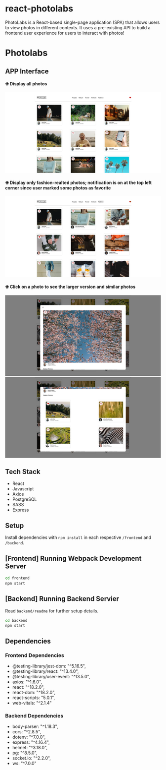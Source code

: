 # react-photolabs
PhotoLabs is a React-based single-page application (SPA) that allows users to view photos in different contexts. It uses a pre-existing API to build a frontend user experience for users to interact with photos!

# Photolabs

## APP Interface
#### ❀ Display all photos 
![Screenshot of landing page.](https://github.com/lorraineC26/photolabs/blob/main/doc/all-photos.png?raw=true)

#### ❀ Display only fashion-realted photos; notification is on at the top left corner since user marked some photos as favorite
![Topic-related photos.](https://github.com/lorraineC26/photolabs/blob/main/doc/fashion-photos-notif-on.png?raw=true)

#### ❀ Click on a photo to see the larger version and similar photos
![Details of photo.](https://github.com/lorraineC26/photolabs/blob/main/doc/photo-details1.png?raw=true)
![Details of photo.](https://github.com/lorraineC26/photolabs/blob/main/doc/photo-details2.png?raw=true)


## Tech Stack
- React
- Javascript
- Axios
- PostgreSQL
- SASS
- Express


## Setup
Install dependencies with `npm install` in each respective `/frontend` and `/backend`.


## [Frontend] Running Webpack Development Server

```sh
cd frontend
npm start
```

## [Backend] Running Backend Servier

Read `backend/readme` for further setup details.

```sh
cd backend
npm start
```

## Dependencies
### Frontend Dependencies
- @testing-library/jest-dom: "^5.16.5",
- @testing-library/react: "^13.4.0",
- @testing-library/user-event: "^13.5.0",
- axios: "^1.6.0",
- react: "^18.2.0",
- react-dom: "^18.2.0",
- react-scripts: "5.0.1",
- web-vitals: "^2.1.4"

### Backend Dependencies
- body-parser: "^1.18.3",
- cors: "^2.8.5",
- dotenv: "^7.0.0",
- express: "^4.16.4",
- helmet: "^3.18.0",
- pg: "^8.5.0",
- socket.io: "^2.2.0",
- ws: "^7.0.0"